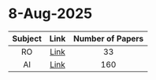 # 8-Aug-2025

| Subject | Link | Number of Papers |
|:-----:|:----:|:----------------:|
| RO | [Link](https://github.com/KJaebye/EmbodiedAI-Robotics-arXiv-Daily-Reporter/tree/main/8-Aug-2025/RO) | 33 |
| AI | [Link](https://github.com/KJaebye/EmbodiedAI-Robotics-arXiv-Daily-Reporter/tree/main/8-Aug-2025/AI) | 160 |
